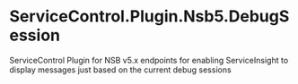 # ServiceControl.Plugin.Nsb5.DebugSession
ServiceControl Plugin for NSB v5.x endpoints for enabling ServiceInsight to display messages just based on the current debug sessions 
